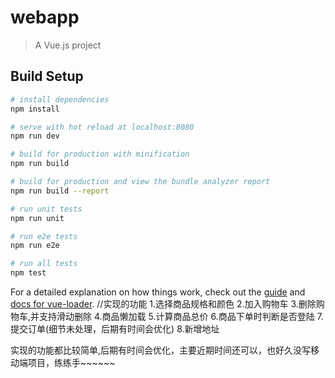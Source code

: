 # webapp

> A Vue.js project

## Build Setup

``` bash
# install dependencies
npm install

# serve with hot reload at localhost:8080
npm run dev

# build for production with minification
npm run build

# build for production and view the bundle analyzer report
npm run build --report

# run unit tests
npm run unit

# run e2e tests
npm run e2e

# run all tests
npm test
```

For a detailed explanation on how things work, check out the [guide](http://vuejs-templates.github.io/webpack/) and [docs for vue-loader](http://vuejs.github.io/vue-loader).
//实现的功能
1.选择商品规格和颜色
2.加入购物车
3.删除购物车,并支持滑动删除
4.商品懒加载
5.计算商品总价
6.商品下单时判断是否登陆
7.提交订单(细节未处理，后期有时间会优化)
8.新增地址

实现的功能都比较简单,后期有时间会优化，主要近期时间还可以，也好久没写移动端项目，练练手~~~~~~ 
